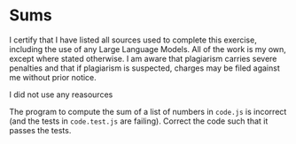 # Sums
I certify that I have listed all sources used to complete this exercise, including the use of any Large Language Models. All of the work is my own, except where stated otherwise. I am aware that plagiarism carries severe penalties and that if plagiarism is suspected, charges may be filed against me without prior notice.

I did not use any reasources

The program to compute the sum of a list of numbers in `code.js` is incorrect
(and the tests in `code.test.js` are failing). Correct the code such that it
passes the tests.

